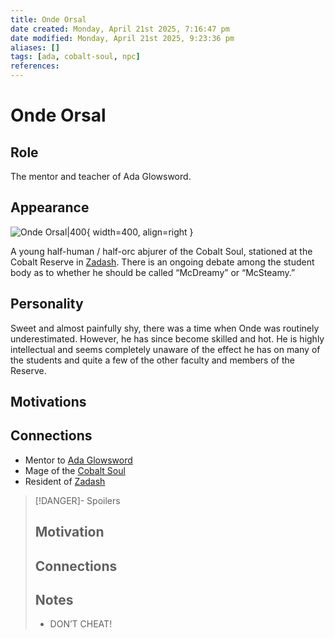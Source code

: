 ```yaml
---
title: Onde Orsal
date created: Monday, April 21st 2025, 7:16:47 pm
date modified: Monday, April 21st 2025, 9:23:36 pm
aliases: []
tags: [ada, cobalt-soul, npc]
references: 
---
```


# Onde Orsal

## Role

The mentor and teacher of Ada Glowsword.

## Appearance

![Onde Orsal|400](../assets/images/onde-orsal.png){ width=400, align=right }

A young half-human / half-orc abjurer of the Cobalt Soul, stationed at the Cobalt Reserve in [Zadash](../world/Locations/zadash.md). There is an ongoing debate among the student body as to whether he should be called “McDreamy” or “McSteamy.”

## Personality

Sweet and almost painfully shy, there was a time when Onde was routinely underestimated. However, he has since become skilled and hot. He is highly intellectual and seems completely unaware of the effect he has on many of the students and quite a few of the other faculty and members of the Reserve.

## Motivations

## Connections

- Mentor to [Ada Glowsword](../the-party/ada-glowsword.md)
- Mage of the [Cobalt Soul](../world/factions/cobalt-soul.md)
- Resident of [Zadash](../world/Locations/zadash.md)

> [!DANGER]- Spoilers
> ## Motivation
>
> ## Connections
>
> ## Notes
>
> - DON’T CHEAT!
